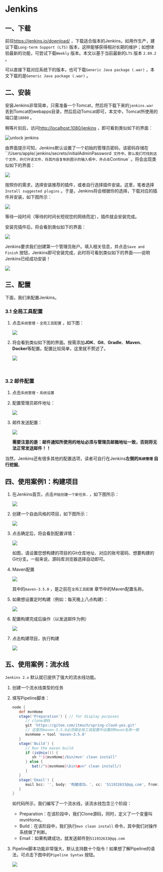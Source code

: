 # Jenkins

## 一、下载

前往<https://jenkins.io/download/> ，下载适合版本的Jenkins。如用作生产，建议下载`Long-term Support (LTS)` 版本，这样能够获得相对长期的维护；如想体验最新的功能，可尝试下载`Weekly` 版本。本文以基于当前最新的`LTS` 版本 `2.89.2` 。

可以直接下载对应系统下的版本，也可下载`Generic Java package (.war)` ，本文下载的是`Generic Java package (.war)` 。



## 二、安装

安装Jenkins非常简单，只需准备一个Tomcat，然后将下载下来的`jenkins.war` 丢到Tomcat的webapps目录，然后启动Tomcat即可，本文中，Tomcat所使用的端口是`18080` 。

稍等片刻后，访问<http://localhost:1080/jenkins> ，即可看到类似如下的界面：

![unlock jenkins](images/jenkins-1.png)

由界面提示可知，Jenkins默认设置了一个初始的管理员密码，该密码存储在``/Users/apple/.jenkins/secrets/initialAdminPassword` 文件中。那么我们可找到这个文件，并打开该文件，将其内容复制到图示的输入框中，并点击`Continue` 。将会出现类似如下的界面：

![](images/jenkins-2.png)

按照你的需求，选择安装推荐的插件，或者自行选择插件安装。这里，笔者选择`Install suggested plugins` 。于是，Jenkins将会根据你的选择，下载对应的插件并安装，如下图所示：

![](images/jenkins-3.png)

等待一段时间（等待的时间长短视您的网络而定），插件就会安装完成。

安装完插件后，将会看到类似如下的界面：

![](images/jenkins-4.png)

Jenkins要求我们创建第一个管理员账户。填入相关信息，并点击`Save and Finish` 按钮，Jenkins即可安装完成，此时将可看到类似如下的界面——说明Jenkins已经成功安装！

![](images/jenkins-5.png)



## 三、配置

下面，我们来配置Jenkins。

### 3.1 全局工具配置

1. 点击`系统管理` - `全局工具配置` ，如下图：

   ![](images/jenkins-config-1.png)

2. 将会看到类似如下图的界面。按需添加**JDK**、**Git**、**Gradle**、**Maven**、**Docker**等配置。配置比较简单，这里就不赘述了。

   ![](images/jenkins-config-2.png)

   ​

### 3.2 邮件配置

1. 点击`系统管理` - `系统设置` 

2. 配置管理员邮件地址：

   ![](images/jenkins-config-3.png)

3. 邮件发送配置：

   ![](images/jenkins-config-4.png)

   **需要注意的是：邮件通知所使用的地址必须与管理员邮箱地址一致，否则将无法正常发送邮件！！**

当然，Jenkins还有很多其他的配置选项，读者可自行在Jenkins**左侧的`系统管理` 自行挖掘**。





## 四、使用案例1：构建项目

1. 在Jenkins首页，点击`开始创建一个新任务.` ，如下图所示：

   ![](images/jenkins-job-1.png)

2. 创建一个自由风格的项目，如下图所示：

   ![](images/jenkins-job-2.png)

3. 点击确定后，将会看到配置详情：

   ![](images/jenkins-job-3.png)

   如图，请设置您想构建的项目的Git仓库地址、对应的账号密码、想要构建的Git分支。一般来说，源码库浏览器选择自动即可。

4. Maven配置

   ![](images/jenkins-job-5.png)

   其中的`maven-3.5.0` ，是之前在`全局工具配置` 章节中的Maven配置名称。

5. 如果想设置定时构建（例如：每天晚上八点构建）：

   ![](images/jenkins-job-4.png)

6. 配置构建完成后操作（以发送邮件为例）

   ![](images/jenkins-job-6.png)

7. 点击构建项目，执行构建

   ![](images/jenkins-job-7.png)






## 五、使用案例：流水线

`Jenkins 2.x` 默认就已提供了强大的流水线功能。

1. 创建一个流水线类型的任务

2. 填写Pipeline脚本：

   ```groovy
   node {
      def mvnHome
      stage('Preparation') { // for display purposes
         // clone源码
         git 'https://gitee.com/itmuch/spring-cloud-yes.git'
         // 这里的maven-3.5.0必须跟全局工具配置中设置的Maven名称一致       
         mvnHome = tool 'maven-3.5.0'
      }
      stage('Build') {
         // Run the maven build
         if (isUnix()) {
            sh "'${mvnHome}/bin/mvn' clean install"
         } else {
            bat(/"${mvnHome}\bin\mvn" clean install/)
         }
      }
      stage('Email') {
         mail bcc: '', body: '构建成功。', cc: '511932633@qq.com', from: 'eacdy0000@126.com', replyTo: '', subject: '构建成功', to: 'eacdy0000@126.com'
      }
   }
   ```

   如代码所示，我们编写了一个流水线，该流水线包含三个阶段：

   * Preparation：在该阶段中，我们Clone源码，同时，定义了一个变量叫mvnHome。
   * Build：在该阶段中，我们执行`mvn clean install` 命令，其中我们对操作系统做了判断。
   * Email：如果构建成功，就发送邮件到`511932633@qq.com` 

3. Pipeline脚本功能非常强大，默认支持数十个指令！如果想了解Pipeline的语法，可点击下图中的`Pipeline Syntax` 按钮。

   ![](images/jenkins-pipeline-2.png)

   ​